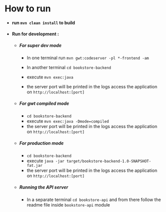 # How to run

- #### run `mvn clean install` to build

- #### Run for development :

  - ##### For super dev mode 
  
    - In one terminal run `mvn gwt:codeserver -pl *-frontend -am`
    
    - In another terminal `cd bookstore-backend`
    - execute `mvn exec:java`
    - the server port will be printed in the logs access the application on `http://localhost:[port]`

  - ##### For gwt compiled mode 
  
    - `cd bookstore-backend`
    - execute `mvn exec:java -Dmode=compiled`
    - the server port will be printed in the logs access the application on `http://localhost:[port]`

  - ##### For production mode 
  
    - `cd bookstore-backend`
    - execute `java -jar target/bookstore-backend-1.0-SNAPSHOT-fat.jar`
    - the server port will be printed in the logs access the application on `http://localhost:[port]`
    

  - ##### Running the API server
    - In a separate terminal `cd bookstore-api` and from there follow the readme file inside `bookstore-api` module
